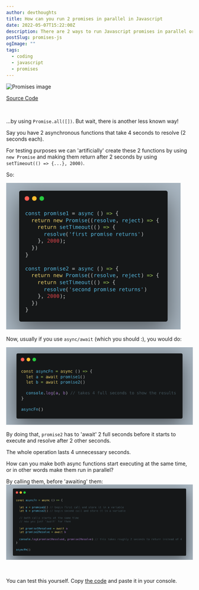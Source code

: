 ```yaml
---
author: devthoughts
title: How can you run 2 promises in parallel in Javascript
date: 2022-05-07T15:22:00Z
description: There are 2 ways to run Javascript promises in parallel or concurrently; by using Promise.all or by calling the promises before awaiting them
postSlug: promises-js
ogImage: ""
tags:
  - coding
  - javascript
  - promises
---
```


![Promises image](/assets/images/promises.png)

[Source Code](https://github.com/Nderim1/javascript/blob/main/promises.js)

<br>

...by using `Promise.all([])`.
But wait, there is another less known way!

Say you have 2 asynchronous functions that take 4 seconds to resolve (2 seconds each).

For testing purposes we can 'artificially' create these 2 functions by using `new Promise`
and making them return after 2 seconds by using `setTimeout(() => {...}, 2000)`.

So:

![Creating two promises that takes 2 seconds each to resolve](../../assets/images/promises2.png)

Now, usually if you use `async/await` (which you should :), you would do:

![How you usually resolve promises with async/await](../../assets/images/promises3.png)

By doing that, `promise2` has to 'await' 2 full seconds before it starts to execute and resolve after 2 other seconds.

The whole operation lasts 4 unnecessary seconds.

How can you make both async functions start executing at the same time, or in other words make them run in parallel?

By calling them, before 'awaiting' them:
![Calling promises before awaiting them, makes them run in parallel](../../assets/images/promises4.png)

<br>

You can test this yourself.
Copy [the code](https://github.com/Nderim1/javascript/blob/main/promises.js) and paste it in your console.
